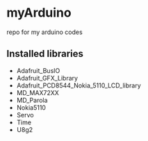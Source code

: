 # myArduino
repo for my arduino codes

## Installed libraries

- Adafruit_BusIO
- Adafruit_GFX_Library
- Adafruit_PCD8544_Nokia_5110_LCD_library
- MD_MAX72XX
- MD_Parola
- Nokia5110
- Servo
- Time
- U8g2
